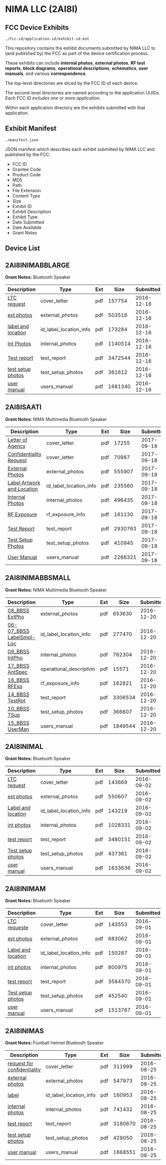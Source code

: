 # NIMA LLC (2AI8I)
## FCC Device Exhibits

```
./fcc-id/application-id/exhibit-id.ext
```

This repository contains the exhibit documents submitted by NIMA LLC to (and published by) the FCC as part of the device certification process.

These exhibits can include **internal photos**, **external photos**, **RF test reports**, **block diagrams**, **operational descriptions**, **schematics**, **user manuals**, and various **correspondence**.

The top-level directories are sliced by the FCC ID of each device.

The second-level directories are named according to the application UUIDs. *Each FCC ID includes one or more application.*

Within each application directory are the exhibits submitted with that application. 

## Exhibit Manifest

```
./manifest.json
```

JSON manifest which describes each exhibit submitted by NIMA LLC and published by the FCC.

- FCC ID
- Grantee Code
- Product Code
- MD5
- Path
- File Extension
- Content Type
- Size
- Exhibit ID
- Exhibit Description
- Exhibit Type
- Date Submitted
- Date Available
- Grant Notes

## Device List
## 2AI8INIMABBLARGE
**Grant Notes:** Bluetooth Speaker

| Description | Type | Ext | Size | Submitted | Available |
| ----------- | ---- | --- | ---- | --------- | --------- |
| [LTC request](2AI8INIMABBLARGE/06171c429c7d66a93fb08743f0212226/3230886.pdf) | cover_letter | pdf | 157754 | 2016-12-16 | 2016-12-16 |
| [ext photos](2AI8INIMABBLARGE/06171c429c7d66a93fb08743f0212226/3230887.pdf) | external_photos | pdf | 503516 | 2016-12-16 | 2016-12-16 |
| [label and location](2AI8INIMABBLARGE/06171c429c7d66a93fb08743f0212226/3230888.pdf) | id_label_location_info | pdf | 173284 | 2016-12-16 | 2016-12-16 |
| [Int Photos](2AI8INIMABBLARGE/06171c429c7d66a93fb08743f0212226/3230890.pdf) | internal_photos | pdf | 1140514 | 2016-12-16 | 2016-12-16 |
| [Test report](2AI8INIMABBLARGE/06171c429c7d66a93fb08743f0212226/3230889.pdf) | test_report | pdf | 3472544 | 2016-12-16 | 2016-12-16 |
| [test setup photos](2AI8INIMABBLARGE/06171c429c7d66a93fb08743f0212226/3230891.pdf) | test_setup_photos | pdf | 361612 | 2016-12-16 | 2016-12-16 |
| [user manual](2AI8INIMABBLARGE/06171c429c7d66a93fb08743f0212226/3230892.pdf) | users_manual | pdf | 1681340 | 2016-12-16 | 2016-12-16 |
## 2AI8ISAATI
**Grant Notes:** NIMA Multimedia Bluetooth Speaker

| Description | Type | Ext | Size | Submitted | Available |
| ----------- | ---- | --- | ---- | --------- | --------- |
| [Letter of Agency](2AI8ISAATI/45a0c72c3e5f0a435d078ae1a5ca36ce/3565524.pdf) | cover_letter | pdf | 17255 | 2017-09-18 | 2017-09-18 |
| [Confidentiality Request](2AI8ISAATI/45a0c72c3e5f0a435d078ae1a5ca36ce/3565525.pdf) | cover_letter | pdf | 70987 | 2017-09-18 | 2017-09-18 |
| [External Photos](2AI8ISAATI/45a0c72c3e5f0a435d078ae1a5ca36ce/3565542.pdf) | external_photos | pdf | 555907 | 2017-09-18 | 2017-09-18 |
| [Label Artwork and Location](2AI8ISAATI/45a0c72c3e5f0a435d078ae1a5ca36ce/3565543.pdf) | id_label_location_info | pdf | 235560 | 2017-09-18 | 2017-09-18 |
| [Internal Photos](2AI8ISAATI/45a0c72c3e5f0a435d078ae1a5ca36ce/3565544.pdf) | internal_photos | pdf | 496435 | 2017-09-18 | 2017-09-18 |
| [RF Exposure](2AI8ISAATI/45a0c72c3e5f0a435d078ae1a5ca36ce/3565545.pdf) | rf_exposure_info | pdf | 161130 | 2017-09-18 | 2017-09-18 |
| [Test Report](2AI8ISAATI/45a0c72c3e5f0a435d078ae1a5ca36ce/3565536.pdf) | test_report | pdf | 2930763 | 2017-09-18 | 2017-09-18 |
| [Test Setup Photos](2AI8ISAATI/45a0c72c3e5f0a435d078ae1a5ca36ce/3565541.pdf) | test_setup_photos | pdf | 410945 | 2017-09-18 | 2017-09-18 |
| [User Manual](2AI8ISAATI/45a0c72c3e5f0a435d078ae1a5ca36ce/3565527.pdf) | users_manual | pdf | 2266321 | 2017-09-18 | 2017-09-18 |
## 2AI8INIMABBSMALL
**Grant Notes:** NIMA Multimedia Bluetooth Speaker

| Description | Type | Ext | Size | Submitted | Available |
| ----------- | ---- | --- | ---- | --------- | --------- |
| [08_BBSS ExtPho](2AI8INIMABBSMALL/fd3698e6ad066452623089be3b9a3583/3233620.pdf) | external_photos | pdf | 653630 | 2016-12-20 | 2016-12-20 |
| [06-07_BBSS LabelSmpl-Loc](2AI8INIMABBSMALL/fd3698e6ad066452623089be3b9a3583/3233619.pdf) | id_label_location_info | pdf | 277470 | 2016-12-20 | 2016-12-20 |
| [09_BBSS IntPho](2AI8INIMABBSMALL/fd3698e6ad066452623089be3b9a3583/3233621.pdf) | internal_photos | pdf | 762304 | 2016-12-20 | 2016-12-20 |
| [17_BBSS AntSpec](2AI8INIMABBSMALL/fd3698e6ad066452623089be3b9a3583/3233629.pdf) | operational_description | pdf | 15571 | 2016-12-20 | 2016-12-20 |
| [18_BBSS RFExp](2AI8INIMABBSMALL/fd3698e6ad066452623089be3b9a3583/3233630.pdf) | rf_exposure_info | pdf | 162821 | 2016-12-20 | 2016-12-20 |
| [14_BBSS TestRpt](2AI8INIMABBSMALL/fd3698e6ad066452623089be3b9a3583/3233626.pdf) | test_report | pdf | 3306534 | 2016-12-20 | 2016-12-20 |
| [10_BBSS TSup](2AI8INIMABBSMALL/fd3698e6ad066452623089be3b9a3583/3233622.pdf) | test_setup_photos | pdf | 366607 | 2016-12-20 | 2016-12-20 |
| [15_BBSS UserMan](2AI8INIMABBSMALL/fd3698e6ad066452623089be3b9a3583/3233627.pdf) | users_manual | pdf | 1849544 | 2016-12-20 | 2016-12-20 |
## 2AI8INIMAL
**Grant Notes:** Bluetooth Speaker

| Description | Type | Ext | Size | Submitted | Available |
| ----------- | ---- | --- | ---- | --------- | --------- |
| [LTC request](2AI8INIMAL/17572a6cbb424f352e087bd8e72893aa/3121294.pdf) | cover_letter | pdf | 143669 | 2016-09-02 | 2016-09-02 |
| [ext photos](2AI8INIMAL/17572a6cbb424f352e087bd8e72893aa/3121295.pdf) | external_photos | pdf | 550607 | 2016-09-02 | 2016-09-02 |
| [Label and location](2AI8INIMAL/17572a6cbb424f352e087bd8e72893aa/3121296.pdf) | id_label_location_info | pdf | 143219 | 2016-09-02 | 2016-09-02 |
| [int photos](2AI8INIMAL/17572a6cbb424f352e087bd8e72893aa/3121298.pdf) | internal_photos | pdf | 1028331 | 2016-09-02 | 2016-09-02 |
| [test report](2AI8INIMAL/17572a6cbb424f352e087bd8e72893aa/3121297.pdf) | test_report | pdf | 3480151 | 2016-09-02 | 2016-09-02 |
| [Test setup photos](2AI8INIMAL/17572a6cbb424f352e087bd8e72893aa/3121299.pdf) | test_setup_photos | pdf | 437361 | 2016-09-02 | 2016-09-02 |
| [user manual](2AI8INIMAL/17572a6cbb424f352e087bd8e72893aa/3121300.pdf) | users_manual | pdf | 1633636 | 2016-09-02 | 2016-09-02 |
## 2AI8INIMAM
**Grant Notes:** Bluetooth Speaker

| Description | Type | Ext | Size | Submitted | Available |
| ----------- | ---- | --- | ---- | --------- | --------- |
| [LTC requeste](2AI8INIMAM/390c8e1ae845988fe3f193540d0629fe/3119678.pdf) | cover_letter | pdf | 143553 | 2016-09-01 | 2016-09-01 |
| [ext photos](2AI8INIMAM/390c8e1ae845988fe3f193540d0629fe/3119679.pdf) | external_photos | pdf | 683062 | 2016-09-01 | 2016-09-01 |
| [Label and location](2AI8INIMAM/390c8e1ae845988fe3f193540d0629fe/3119680.pdf) | id_label_location_info | pdf | 150287 | 2016-09-01 | 2016-09-01 |
| [int photos](2AI8INIMAM/390c8e1ae845988fe3f193540d0629fe/3119682.pdf) | internal_photos | pdf | 800975 | 2016-09-01 | 2016-09-01 |
| [test report](2AI8INIMAM/390c8e1ae845988fe3f193540d0629fe/3119681.pdf) | test_report | pdf | 3584370 | 2016-09-01 | 2016-09-01 |
| [Test setup photos](2AI8INIMAM/390c8e1ae845988fe3f193540d0629fe/3119683.pdf) | test_setup_photos | pdf | 452540 | 2016-09-01 | 2016-09-01 |
| [user manual](2AI8INIMAM/390c8e1ae845988fe3f193540d0629fe/3119684.pdf) | users_manual | pdf | 1513767 | 2016-09-01 | 2016-09-01 |
## 2AI8INIMAS
**Grant Notes:** Football Helmet Bluetooth Speaker

| Description | Type | Ext | Size | Submitted | Available |
| ----------- | ---- | --- | ---- | --------- | --------- |
| [request for confidentiality](2AI8INIMAS/c9c8a49910bcf0a4949643305e7bebd7/3111399.pdf) | cover_letter | pdf | 311999 | 2016-08-25 | 2016-08-25 |
| [external photos](2AI8INIMAS/c9c8a49910bcf0a4949643305e7bebd7/3111400.pdf) | external_photos | pdf | 547973 | 2016-08-25 | 2016-08-25 |
| [label](2AI8INIMAS/c9c8a49910bcf0a4949643305e7bebd7/3111401.pdf) | id_label_location_info | pdf | 160953 | 2016-08-25 | 2016-08-25 |
| [internal photos](2AI8INIMAS/c9c8a49910bcf0a4949643305e7bebd7/3111403.pdf) | internal_photos | pdf | 741432 | 2016-08-25 | 2016-08-25 |
| [test report](2AI8INIMAS/c9c8a49910bcf0a4949643305e7bebd7/3111402.pdf) | test_report | pdf | 3180670 | 2016-08-25 | 2016-08-25 |
| [test setup photos](2AI8INIMAS/c9c8a49910bcf0a4949643305e7bebd7/3111404.pdf) | test_setup_photos | pdf | 429050 | 2016-08-25 | 2016-08-25 |
| [user manual](2AI8INIMAS/c9c8a49910bcf0a4949643305e7bebd7/3111405.pdf) | users_manual | pdf | 1668551 | 2016-08-25 | 2016-08-25 |
